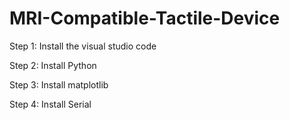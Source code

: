 # MRI-Compatible-Tactile-Device

Step 1: Install the visual studio code

Step 2: Install Python

Step 3: Install matplotlib

Step 4: Install Serial 
